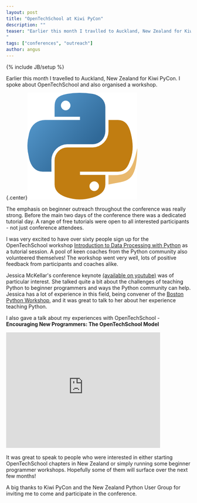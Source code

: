 ```yaml
---
layout: post
title: "OpenTechSchool at Kiwi PyCon"
description: ""
teaser: "Earlier this month I travlled to Auckland, New Zealand for Kiwi PyCon. I gave a talk entitled **Encouraging New Programmers: The OpenTechSchool Model**, and also organised a free workshop **Introduction to Data Processing with Python**.
"
tags: ["conferences", "outreach"]
author: angus
---
```

{% include JB/setup %}

Earlier this month I travelled to Auckland, New Zealand for Kiwi PyCon. I spoke about OpenTechSchool and also organised a workshop.

{.center}![NZ PUG Logo](/assets/content/2013-09-18-kiwi-pycon/NZPUG_logo.png)

The emphasis on beginner outreach throughout the conference was really strong. Before the main two days of the conference there was a dedicated tutorial day. A range of free tutorials were open to all interested participants - not just conference attendees.

I was very excited to have over sixty people sign up for the OpenTechSchool workshop [Introduction to Data Processing with Python](http://opentechschool.github.io/python-data-intro/) as a tutorial session. A pool of keen coaches from the Python community also volunteered themselves! The workshop went very well, lots of positive feedback from participants and coaches alike.

Jessica McKellar's conference keynote [(available on youtube)](http://www.youtube.com/watch?v=d1a4Jbjc-vU) was of particular interest. She talked quite a bit about the challenges of teaching Python to beginner programmers and ways the Python community can help. Jessica has a lot of experience in this field, being convener of the [Boston Python Workshop](http://bostonpythonworkshop.com/), and it was great to talk to her about her experience teaching Python.

I also gave a talk about my experiences with OpenTechSchool - **Encouraging New Programmers: The OpenTechSchool Model**

<iframe width="420" height="315" src="http://www.youtube.com/embed/MyYs1VGvF-E" frameborder="0">
</iframe>

It was great to speak to people who were interested in either starting OpenTechSchool chapters in New Zealand or simply running some beginner programmer workshops. Hopefully some of them will surface over the next few months!

A big thanks to Kiwi PyCon and the New Zealand Python User Group for inviting me to come and participate in the conference.

